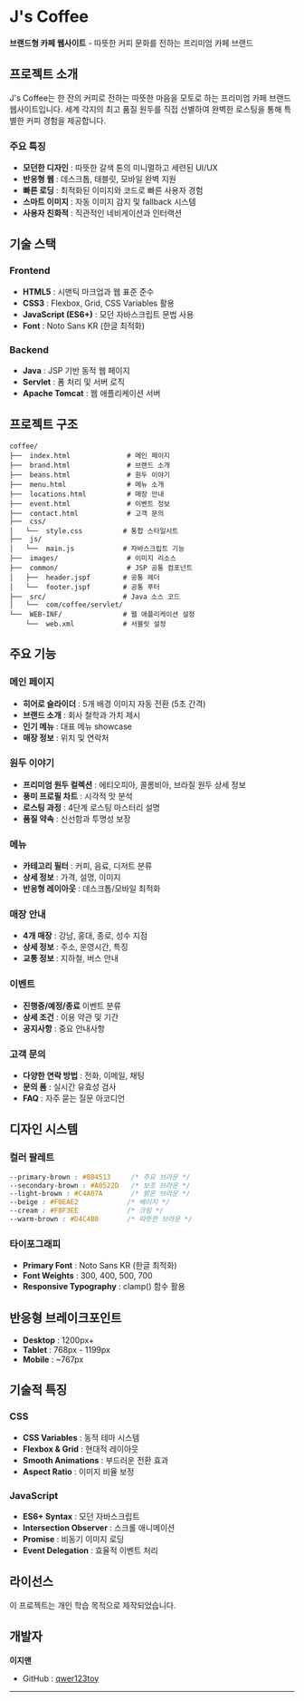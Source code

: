 # J's Coffee 

**브랜드형 카페 웹사이트** - 따뜻한 커피 문화를 전하는 프리미엄 카페 브랜드


##  프로젝트 소개

J's Coffee는 한 잔의 커피로 전하는 따뜻한 마음을 모토로 하는 프리미엄 카페 브랜드 웹사이트입니다. 
세계 각지의 최고 품질 원두를 직접 선별하여 완벽한 로스팅을 통해 특별한 커피 경험을 제공합니다.

###  주요 특징

-  **모던한 디자인** : 따뜻한 갈색 톤의 미니멀하고 세련된 UI/UX
-  **반응형 웹** : 데스크톱, 태블릿, 모바일 완벽 지원
-  **빠른 로딩** : 최적화된 이미지와 코드로 빠른 사용자 경험
-  **스마트 이미지** : 자동 이미지 감지 및 fallback 시스템
-  **사용자 친화적** : 직관적인 네비게이션과 인터랙션

##  기술 스택

### Frontend
- **HTML5** : 시맨틱 마크업과 웹 표준 준수
- **CSS3** : Flexbox, Grid, CSS Variables 활용
- **JavaScript (ES6+)** : 모던 자바스크립트 문법 사용
- **Font** : Noto Sans KR (한글 최적화)

### Backend
- **Java** : JSP 기반 동적 웹 페이지
- **Servlet** : 폼 처리 및 서버 로직
- **Apache Tomcat** : 웹 애플리케이션 서버

##  프로젝트 구조

```
coffee/
├──  index.html              # 메인 페이지
├──  brand.html              # 브랜드 소개
├──  beans.html              # 원두 이야기
├──  menu.html               # 메뉴 소개
├──  locations.html          # 매장 안내
├──  event.html              # 이벤트 정보
├──  contact.html            # 고객 문의
├──  css/
│   └──  style.css          # 통합 스타일시트
├──  js/
│   └──  main.js            # 자바스크립트 기능
├──  images/                 # 이미지 리소스
├──  common/                 # JSP 공통 컴포넌트
│   ├──  header.jspf        # 공통 헤더
│   └──  footer.jspf        # 공통 푸터
├──  src/                   # Java 소스 코드
│   └──  com/coffee/servlet/
└──  WEB-INF/               # 웹 애플리케이션 설정
    └──  web.xml            # 서블릿 설정
```

##  주요 기능

###  메인 페이지
- **히어로 슬라이더** : 5개 배경 이미지 자동 전환 (5초 간격)
- **브랜드 소개** : 회사 철학과 가치 제시
- **인기 메뉴** : 대표 메뉴 showcase
- **매장 정보** : 위치 및 연락처

###  원두 이야기
- **프리미엄 원두 컬렉션** : 에티오피아, 콜롬비아, 브라질 원두 상세 정보
- **풍미 프로필 차트** : 시각적 맛 분석
- **로스팅 과정** : 4단계 로스팅 마스터리 설명
- **품질 약속** : 신선함과 투명성 보장

###  메뉴
- **카테고리 필터** : 커피, 음료, 디저트 분류
- **상세 정보** : 가격, 설명, 이미지
- **반응형 레이아웃** : 데스크톱/모바일 최적화

###  매장 안내
- **4개 매장** : 강남, 홍대, 종로, 성수 지점
- **상세 정보** : 주소, 운영시간, 특징
- **교통 정보** : 지하철, 버스 안내

###  이벤트
- **진행중/예정/종료** 이벤트 분류
- **상세 조건** : 이용 약관 및 기간
- **공지사항** : 중요 안내사항

###  고객 문의
- **다양한 연락 방법** : 전화, 이메일, 채팅
- **문의 폼** : 실시간 유효성 검사
- **FAQ** : 자주 묻는 질문 아코디언

##  디자인 시스템

### 컬러 팔레트
```css
--primary-brown : #8B4513     /* 주요 브라운 */
--secondary-brown : #A0522D   /* 보조 브라운 */
--light-brown : #C4A07A       /* 밝은 브라운 */
--beige : #F0EAE2            /* 베이지 */
--cream : #F8F3EE            /* 크림 */
--warm-brown : #D4C4B0       /* 따뜻한 브라운 */
```

### 타이포그래피
- **Primary Font** : Noto Sans KR (한글 최적화)
- **Font Weights** : 300, 400, 500, 700
- **Responsive Typography** : clamp() 함수 활용

##  반응형 브레이크포인트

- **Desktop** : 1200px+
- **Tablet** : 768px - 1199px  
- **Mobile** : ~767px

##  기술적 특징

### CSS
- **CSS Variables** : 동적 테마 시스템
- **Flexbox & Grid** : 현대적 레이아웃
- **Smooth Animations** : 부드러운 전환 효과
- **Aspect Ratio** : 이미지 비율 보정

### JavaScript
- **ES6+ Syntax** : 모던 자바스크립트
- **Intersection Observer** : 스크롤 애니메이션
- **Promise** : 비동기 이미지 로딩
- **Event Delegation** : 효율적 이벤트 처리

##  라이선스

이 프로젝트는 개인 학습 목적으로 제작되었습니다.

##  개발자

**이지맨**
- GitHub : [qwer123toy](https://github.com/qwer123toy)

---